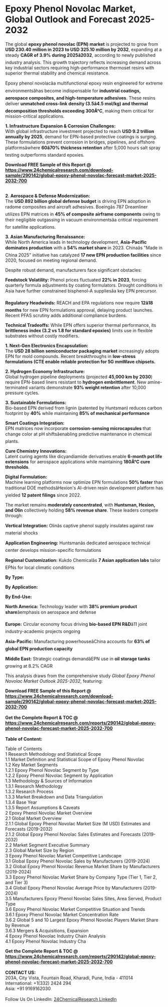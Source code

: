 <h1>Epoxy Phenol Novolac Market, Global Outlook and Forecast 2025-2032</h1><p>The global <strong>epoxy phenol novolac (EPN) market</strong> is projected to grow from <strong>USD 230.40 million in 2023 to USD 325.10 million by 2032</strong>, expanding at a steady <strong>CAGR of 3.9% during 2025â2032</strong>, according to newly published industry analysis. This growth trajectory reflects increasing demand across key industrial sectors requiring high-performance thermoset resins with superior thermal stability and chemical resistance.</p><p>Epoxy phenol novolacâa multifunctional epoxy resin engineered for extreme environmentsâhas become indispensable for <strong>industrial coatings, aerospace composites, and high-temperature adhesives</strong>. These resins deliver <strong>unmatched cross-link density (3.5â4.5 mol/kg) and thermal decomposition thresholds exceeding 300Â°C</strong>, making them critical for mission-critical applications.</p><p><strong>1. Infrastructure Expansion &amp; Corrosion Challenges:</strong><br>
With global infrastructure investment projected to reach <strong>USD 9.2 trillion annually by 2025</strong>, demand for EPN-based protective coatings is surging. These formulations prevent corrosion in bridges, pipelines, and offshore platformsâwhere <strong>60â70% thickness retention</strong> after 5,000 hours salt spray testing outperforms standard epoxies.</p><div><b>Download FREE Sample of this Report @ 
            <a href="https://www.24chemicalresearch.com/download-sample/290142/global-epoxy-phenol-novolac-forecast-market-2025-2032-700">
            https://www.24chemicalresearch.com/download-sample/290142/global-epoxy-phenol-novolac-forecast-market-2025-2032-700</a></b></div><br><p><strong>2. Aerospace &amp; Defense Modernization:</strong><br>
The <strong>USD 892 billion global defense budget</strong> is driving EPN adoption in radome composites and aircraft adhesives. Boeingâs 787 Dreamliner utilizes EPN matrices in <strong>45% of composite airframe components</strong> owing to their negligible outgassing in vacuum environmentsâa critical requirement for satellite applications.</p><p><strong>3. Asian Manufacturing Renaissance:</strong><br>
While North America leads in technology development, <strong>Asia-Pacific dominates production</strong> with a <strong>54% market share</strong> in 2023. Chinaâs "Made in China 2025" initiative has catalyzed <strong>17 new EPN production facilities</strong> since 2020, focused on meeting regional demand.</p><p>Despite robust demand, manufacturers face significant obstacles:</p><p><strong>Feedstock Volatility:</strong> Phenol prices fluctuated <strong>22% in 2023</strong>, forcing quarterly formula adjustments by coating formulators. Drought conditions in Asia have further constrained bisphenol-A suppliesâa key EPN precursor.</p><p><strong>Regulatory Headwinds:</strong> REACH and EPA regulations now require <strong>12â18 months</strong> for new EPN formulations approval, delaying product launches. Recent PFAS scrutiny adds additional compliance burdens.</p><p><strong>Technical Tradeoffs:</strong> While EPN offers superior thermal performance, its <strong>brittleness index (3.2 vs 1.8 for standard epoxies)</strong> limits use in flexible substrates without costly modifiers.</p><p><strong>1. Next-Gen Electronics Encapsulation:</strong><br>
The <strong>USD 28 billion semiconductor packaging market</strong> increasingly adopts EPN for mold compounds. Recent breakthroughs in <strong>low-stress formulations (CTE  enable reliable protection for 5G mmWave chipsets.</strong></p><p><strong>2. Hydrogen Economy Infrastructure:</strong><br>
Global hydrogen pipeline deployments (projected <strong>45,000 km by 2030</strong>) require EPN-based liners resistant to <strong>hydrogen embrittlement</strong>. New amine-terminated variants demonstrate <strong>93% weight retention</strong> after 10,000 pressure cycles.</p><p><strong>3. Sustainable Formulations:</strong><br>
Bio-based EPN derived from lignin (patented by Huntsman) reduces carbon footprint by <strong>40%</strong> while maintaining <strong>85% of mechanical performance</strong>

</p><p><strong>Smart Coatings Integration:</strong><br>
	EPN matrices now incorporate <strong>corrosion-sensing microcapsules</strong> that change color at pH shiftsâenabling predictive maintenance in chemical plants.</p><p><strong>Cure Chemistry Innovations:</strong><br>
	Latent curing agents like dicyandiamide derivatives enable <strong>6-month pot life extensions</strong> for aerospace applications while maintaining <strong>180Â°C cure thresholds</strong>.</p><p><strong>Digital Formulation:</strong><br>
	Machine learning platforms now optimize EPN formulations <strong>50% faster</strong> than traditional DOE methodsâHexion's AI-driven resin development platform has yielded <strong>12 patent filings</strong> since 2022.</p><p>The market remains <strong>moderately concentrated</strong>, with <strong>Huntsman, Hexion, and Olin</strong> collectively holding <strong>58% revenue share</strong>. These leaders compete through:</p><p><strong>Vertical Integration:</strong> Olinâs captive phenol supply insulates against raw material shocks</p><p><strong>Application Engineering:</strong> Huntsmanâs dedicated aerospace technical center develops mission-specific formulations</p><p><strong>Regional Customization:</strong> Kukdo Chemicalâs <strong>7 Asian application labs</strong> tailor EPNs for local climatic conditions</p><p><strong>By Type:</strong></p><p><strong>By Application:</strong></p><p><strong>By End-Use:</strong></p><p><strong>North America:</strong> Technology leader with <strong>38% premium product share</strong>âemphasis on aerospace and defense</p><p><strong>Europe:</strong> Circular economy focus driving <strong>bio-based EPN R&amp;D</strong>â11 joint industry-academic projects ongoing</p><p><strong>Asia-Pacific:</strong> Manufacturing powerhouseâChina accounts for <strong>63% of global EPN production capacity</strong></p><p><strong>Middle East:</strong> Strategic coatings demandâEPN use in <strong>oil storage tanks</strong> growing at 8.2% CAGR</p><p>This analysis draws from the comprehensive study <em>Global Epoxy Phenol Novolac Market Outlook 2025-2032</em>, featuring:</p><div><b>Download FREE Sample of this Report @ 
            <a href="https://www.24chemicalresearch.com/download-sample/290142/global-epoxy-phenol-novolac-forecast-market-2025-2032-700">
            https://www.24chemicalresearch.com/download-sample/290142/global-epoxy-phenol-novolac-forecast-market-2025-2032-700</a></b></div><br><div><b>Get the Complete Report & TOC @ 
            <a href="https://www.24chemicalresearch.com/reports/290142/global-epoxy-phenol-novolac-forecast-market-2025-2032-700">
            https://www.24chemicalresearch.com/reports/290142/global-epoxy-phenol-novolac-forecast-market-2025-2032-700</a></b></div><br>
            <b>Table of Content:</b><p>Table of Contents<br />
1 Research Methodology and Statistical Scope<br />
1.1 Market Definition and Statistical Scope of Epoxy Phenol Novolac<br />
1.2 Key Market Segments<br />
1.2.1 Epoxy Phenol Novolac Segment by Type<br />
1.2.2 Epoxy Phenol Novolac Segment by Application<br />
1.3 Methodology & Sources of Information<br />
1.3.1 Research Methodology<br />
1.3.2 Research Process<br />
1.3.3 Market Breakdown and Data Triangulation<br />
1.3.4 Base Year<br />
1.3.5 Report Assumptions & Caveats<br />
2 Epoxy Phenol Novolac Market Overview<br />
2.1 Global Market Overview<br />
2.1.1 Global Epoxy Phenol Novolac Market Size (M USD) Estimates and Forecasts (2019-2032)<br />
2.1.2 Global Epoxy Phenol Novolac Sales Estimates and Forecasts (2019-2032)<br />
2.2 Market Segment Executive Summary<br />
2.3 Global Market Size by Region<br />
3 Epoxy Phenol Novolac Market Competitive Landscape<br />
3.1 Global Epoxy Phenol Novolac Sales by Manufacturers (2019-2024)<br />
3.2 Global Epoxy Phenol Novolac Revenue Market Share by Manufacturers (2019-2024)<br />
3.3 Epoxy Phenol Novolac Market Share by Company Type (Tier 1, Tier 2, and Tier 3)<br />
3.4 Global Epoxy Phenol Novolac Average Price by Manufacturers (2019-2024)<br />
3.5 Manufacturers Epoxy Phenol Novolac Sales Sites, Area Served, Product Type<br />
3.6 Epoxy Phenol Novolac Market Competitive Situation and Trends<br />
3.6.1 Epoxy Phenol Novolac Market Concentration Rate<br />
3.6.2 Global 5 and 10 Largest Epoxy Phenol Novolac Players Market Share by Revenue<br />
3.6.3 Mergers & Acquisitions, Expansion<br />
4 Epoxy Phenol Novolac Industry Chain Analysis<br />
4.1 Epoxy Phenol Novolac Industry Cha</p><div><b>Get the Complete Report & TOC @ 
            <a href="https://www.24chemicalresearch.com/reports/290142/global-epoxy-phenol-novolac-forecast-market-2025-2032-700">
            https://www.24chemicalresearch.com/reports/290142/global-epoxy-phenol-novolac-forecast-market-2025-2032-700</a></b></div><br><b>CONTACT US:</b><br>
            203A, City Vista, Fountain Road, Kharadi, Pune, India - 411014<br>
            International: +1(332) 2424 294<br>
            Asia: +91 9169162030 <br><br>
            Follow Us On LinkedIn: <a href="https://www.linkedin.com/company/24chemicalresearch/">24ChemicalResearch LinkedIn</a>